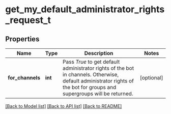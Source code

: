 # get_my_default_administrator_rights_request_t

## Properties
Name | Type | Description | Notes
------------ | ------------- | ------------- | -------------
**for_channels** | **int** | Pass *True* to get default administrator rights of the bot in channels. Otherwise, default administrator rights of the bot for groups and supergroups will be returned. | [optional] 

[[Back to Model list]](../README.md#documentation-for-models) [[Back to API list]](../README.md#documentation-for-api-endpoints) [[Back to README]](../README.md)


